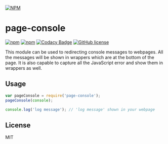 [![NPM](https://nodei.co/npm/page-console.png)](https://npmjs.org/package/page-console)

# page-console
[![npm](https://img.shields.io/npm/v/page-console.svg?maxAge=2592000)]()
[![npm](https://img.shields.io/npm/dm/page-console.svg?maxAge=2592000)]()
[![Codacy Badge](https://api.codacy.com/project/badge/Grade/e62f4e3cf01b47ce98905c6e80ffc65b)](https://www.codacy.com/app/wushuang_1227/page-console?utm_source=github.com&amp;utm_medium=referral&amp;utm_content=classicemi/page-console&amp;utm_campaign=Badge_Grade)
[![GitHub license](https://img.shields.io/badge/license-MIT-blue.svg)](https://raw.githubusercontent.com/classicemi/page-console/develop/LICENSE)

This module can be used to redirecting console messages to webpages. All the messages will be shown in wrappers which are at the bottom of the page. It is also capable to capture all the JavaScript error and show them in wrappers as well.

## Usage
```javascript
var pageConsole = require('page-console');
pageConsole(console);

console.log('log message'); // 'log message' shown in your webpage
```

## License
MIT
